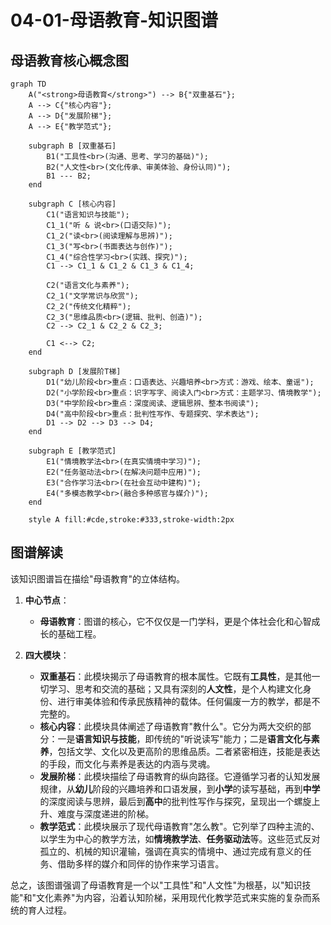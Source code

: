 # 04-01-母语教育-知识图谱

## 母语教育核心概念图

```mermaid
graph TD
    A("<strong>母语教育</strong>") --> B{"双重基石"};
    A --> C{"核心内容"};
    A --> D{"发展阶梯"};
    A --> E{"教学范式"};

    subgraph B [双重基石]
        B1("工具性<br>(沟通、思考、学习的基础)");
        B2("人文性<br>(文化传承、审美体验、身份认同)");
        B1 --- B2;
    end

    subgraph C [核心内容]
        C1("语言知识与技能");
        C1_1("听 & 说<br>(口语交际)");
        C1_2("读<br>(阅读理解与思辨)");
        C1_3("写<br>(书面表达与创作)");
        C1_4("综合性学习<br>(实践、探究)");
        C1 --> C1_1 & C1_2 & C1_3 & C1_4;

        C2("语言文化与素养");
        C2_1("文学常识与欣赏");
        C2_2("传统文化精粹");
        C2_3("思维品质<br>(逻辑、批判、创造)");
        C2 --> C2_1 & C2_2 & C2_3;
        
        C1 <--> C2;
    end

    subgraph D [发展阶T梯]
        D1("幼儿阶段<br>重点：口语表达、兴趣培养<br>方式：游戏、绘本、童谣");
        D2("小学阶段<br>重点：识字写字、阅读入门<br>方式：主题学习、情境教学");
        D3("中学阶段<br>重点：深度阅读、逻辑思辨、整本书阅读");
        D4("高中阶段<br>重点：批判性写作、专题探究、学术表达");
        D1 --> D2 --> D3 --> D4;
    end

    subgraph E [教学范式]
        E1("情境教学法<br>(在真实情境中学习)");
        E2("任务驱动法<br>(在解决问题中应用)");
        E3("合作学习法<br>(在社会互动中建构)");
        E4("多模态教学<br>(融合多种感官与媒介)");
    end

    style A fill:#cde,stroke:#333,stroke-width:2px
```

## 图谱解读

该知识图谱旨在描绘"母语教育"的立体结构。

1.  **中心节点**：
    - **母语教育**：图谱的核心，它不仅仅是一门学科，更是个体社会化和心智成长的基础工程。

2.  **四大模块**：
    - **双重基石**：此模块揭示了母语教育的根本属性。它既有**工具性**，是其他一切学习、思考和交流的基础；又具有深刻的**人文性**，是个人构建文化身份、进行审美体验和传承民族精神的载体。任何偏废一方的教学，都是不完整的。
    - **核心内容**：此模块具体阐述了母语教育"教什么"。它分为两大交织的部分：一是**语言知识与技能**，即传统的"听说读写"能力；二是**语言文化与素养**，包括文学、文化以及更高阶的思维品质。二者紧密相连，技能是表达的手段，而文化与素养是表达的内涵与灵魂。
    - **发展阶梯**：此模块描绘了母语教育的纵向路径。它遵循学习者的认知发展规律，从**幼儿**阶段的兴趣培养和口语发展，到**小学**的读写基础，再到**中学**的深度阅读与思辨，最后到**高中**的批判性写作与探究，呈现出一个螺旋上升、难度与深度递进的阶梯。
    - **教学范式**：此模块展示了现代母语教育"怎么教"。它列举了四种主流的、以学生为中心的教学方法，如**情境教学法**、**任务驱动法**等。这些范式反对孤立的、机械的知识灌输，强调在真实的情境中、通过完成有意义的任务、借助多样的媒介和同伴的协作来学习语言。

总之，该图谱强调了母语教育是一个以"工具性"和"人文性"为根基，以"知识技能"和"文化素养"为内容，沿着认知阶梯，采用现代化教学范式来实施的复杂而系统的育人过程。 